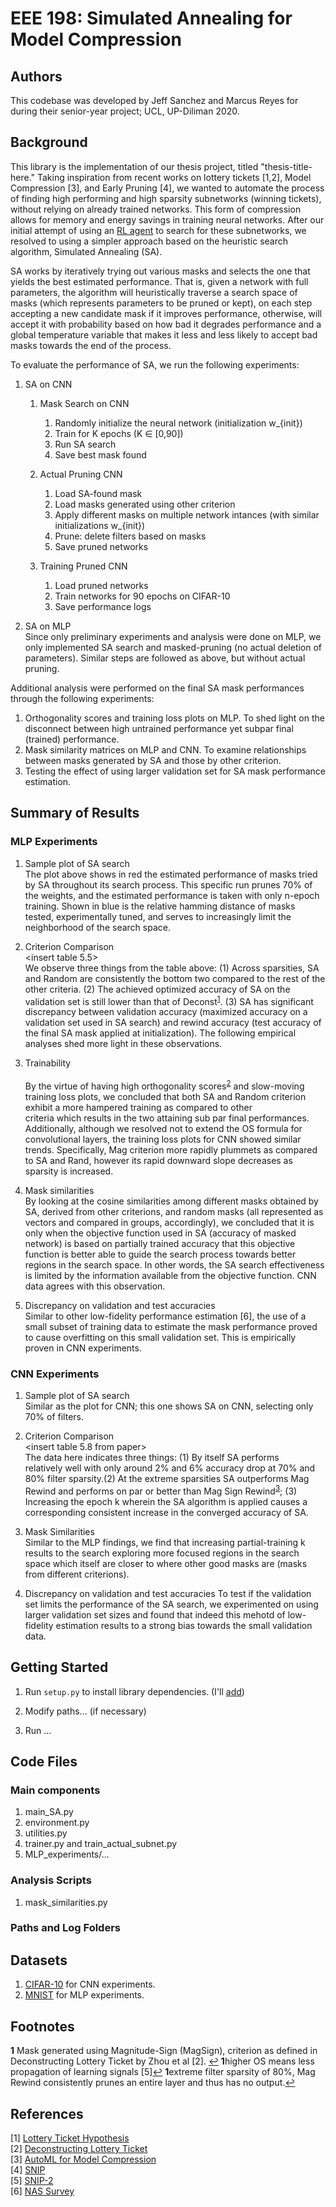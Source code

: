 # EEE 198: Simulated Annealing for Model Compression

## Authors

This codebase was developed by Jeff Sanchez and Marcus Reyes for during 
their senior-year project; UCL, UP-Diliman 2020.


## Background

This library is the implementation of our thesis project, titled
"thesis-title-here." Taking inspiration from recent works on lottery tickets
[1,2], Model Compression [3], and Early Pruning [4], we wanted to automate 
the process of finding high performing and high sparsity subnetworks (winning 
tickets), without relying on already trained networks. This form of compression
allows for memory and energy savings in training neural networks. After our 
initial attempt of using an [RL agent](github.com/prokorpio/everything_190) to 
search for these subnetworks, we resolved to using a simpler approach based on 
the heuristic search algorithm, Simulated Annealing (SA). 

SA works by iteratively trying out various masks and selects the one that
yields the best estimated performance. That is, given a network with full
parameters, the algorithm will heuristically traverse a search space of masks 
(which represents parameters to be pruned or kept), on each step accepting a 
new candidate mask if it improves performance, otherwise, will accept it 
with probability based on how bad it degrades performance and a global
temperature variable that makes it less and less likely to accept bad masks
towards the end of the process. 

To evaluate the performance of SA, we run the following experiments:

1. SA on CNN
    1. Mask Search on CNN
        1. Randomly initialize the neural network (initialization w_{init})
        2. Train for K epochs (K $\in$ [0,90])
        3. Run SA search
        4. Save best mask found

    2. Actual Pruning CNN
        1. Load SA-found mask
        2. Load masks generated using other criterion
        3. Apply different masks on multiple network intances (with similar
           initializations w_{init})
        4. Prune: delete filters based on masks
        5. Save pruned networks

    3. Training Pruned CNN
        1. Load pruned networks 
        2. Train networks for 90 epochs on CIFAR-10
        3. Save performance logs

2. SA on MLP  
    Since only preliminary experiments and analysis were done on MLP, we only
    implemented SA search and masked-pruning (no actual deletion of parameters).
    Similar steps are followed as above, but without actual pruning. 

Additional analysis were performed on the final SA mask performances through 
the following experiments:

1. Orthogonality scores and training loss plots on MLP. To shed light on the
   disconnect between high untrained performance yet subpar final (trained)
   performance.
2. Mask similarity matrices on MLP and CNN. To examine relationships between
   masks generated by SA and those by other criterion.
3. Testing the effect of using larger validation set for SA mask performance
   estimation.


## Summary of Results

### MLP Experiments
1. Sample plot of SA search  
    <insert sample search plot>
    The plot above shows in red the estimated performance of masks tried by SA
    throughout its search process. This specific run prunes 70% of the weights,
    and the estimated performance is taken with only n-epoch training. Shown in
    blue is the relative hamming distance of masks tested, experimentally
    tuned, and serves to increasingly limit the neighborhood of the search
    space.  

2. Criterion Comparison  
    <insert table 5.5>  
    We observe three things from the table above: (1) Across sparsities, SA and 
    Random are consistently the bottom two compared to the rest of the other 
    criteria. (2) The achieved optimized accuracy of SA on the validation set 
    is still lower than that of Deconst<sup id="a1">[1](#f1)</sup>. (3) SA has 
    significant discrepancy between validation accuracy (maximized accuracy on a 
    validation set used in SA search) and rewind accuracy (test accuracy of the 
    final SA mask applied at initialization). The following empirical analyses 
    shed more light in these observations.  
    
3. Trainability  
    <insert OS scores>  
    By the virtue of having high orthogonality scores<sup id="a2">[2](#f2)</sup> 
    and slow-moving training loss plots, we concluded that both SA and Random 
    criterion  exhibit  a  more  hampered  training  as  compared  to  other  
    criteria  which  results in the two attaining sub par final performances.
    Additionally, although we resolved not to extend the OS formula for
    convolutional layers, the training loss plots for CNN showed similar
    trends. Specifically, Mag criterion more rapidly plummets as compared to SA
    and Rand, however its rapid downward slope decreases as sparsity is
    increased.  

4. Mask similarities  
    By looking at the cosine similarities among different masks obtained by SA,
    derived from other criterions, and random masks (all represented as vectors
    and compared in groups, accordingly), we concluded that it is only when the 
    objective function used in SA (accuracy of masked network) is based on 
    partially trained accuracy that this objective function is better able to 
    guide the search process towards better regions in the search space. In
    other words, the SA search effectiveness is limited by the information 
    available from the objective function. CNN data agrees with this observation.  

5. Discrepancy on validation and test accuracies  
    Similar to other low-fidelity performance estimation [6], the 
    use of a small subset of training data to estimate the mask performance 
    proved to cause overfitting on this small validation set. This is
    empirically proven in CNN experiments.   

### CNN Experiments
1. Sample plot of SA search  
    <insert sample search plot>
    Similar as the plot for CNN; this one shows SA on CNN, selecting
    only 70% of filters. 

2. Criterion Comparison  
    <insert table 5.8 from paper>  
    The  data  here  indicates  three  things:   (1) By  itself  SA  performs  
    relatively  well with only around 2% and 6% accuracy drop at 70% and 80% 
    filter sparsity.(2) At the extreme sparsities SA outperforms Mag Rewind 
    and performs on par or better than Mag Sign Rewind<sup id="a2">[3](#f3)</sup>; 
    (3) Increasing the epoch k wherein the SA algorithm is applied causes a 
    corresponding consistent increase in the converged accuracy of SA.

3. Mask Similarities  
    Similar to the MLP findings, we find that increasing partial-training k 
    results to the search exploring more focused regions in the search space 
    which itself are closer to where other good masks are (masks from 
    different criterions).

4. Discrepancy on validation and test accuracies 
    To test if the validation set limits the performance of the SA search, we
    experimented on using larger validation set sizes and found that indeed
    this mehotd of low-fidelity estimation results to a strong bias towards the
    small validation data.



## Getting Started

1. Run `setup.py` to install library dependencies. (I'll [add](https://python-packaging.readthedocs.io/en/latest/dependencies.html)) 

2. Modify paths... (if necessary)

3. Run ...


## Code Files

### Main components
1. main_SA.py
2. environment.py
3. utilities.py
4. trainer.py and train_actual_subnet.py
5. MLP_experiments/...

### Analysis Scripts
1. mask_similarities.py

### Paths and Log Folders

## Datasets
1. [CIFAR-10](https://www.cs.toronto.edu/~kriz/cifar.html) for CNN experiments.
2. [MNIST](http://yann.lecun.com/exdb/mnist/) for MLP experiments.

## Footnotes
<b id="f1">1</b> Mask generated using Magnitude-Sign (MagSign), criterion as 
defined in Deconstructing Lottery Ticket by Zhou et al [2]. [↩](#a1)
<b id="f2">1</b>higher OS means less propagation of learning signals [5][↩](#a2)
<b id="f3">1</b>extreme filter sparsity of 80%, Mag Rewind consistently prunes an 
entire layer and thus has no output.[↩](#a3)
## References
[1] [Lottery Ticket Hypothesis](https://github.com/google-research/lottery-ticket-hypothesis)  
[2] [Deconstructing Lottery Ticket](https://github.com/uber-research/deconstructing-lottery-tickets)  
[3] [AutoML for Model Compression](https://github.com/mit-han-lab/amc-models)  
[4] [SNIP](https://github.com/namhoonlee/snip-public)  
[5] [SNIP-2](https://arxiv.org/abs/1906.06307)  
[6] [NAS Survey](https://arxiv.org/abs/1808.05377)

